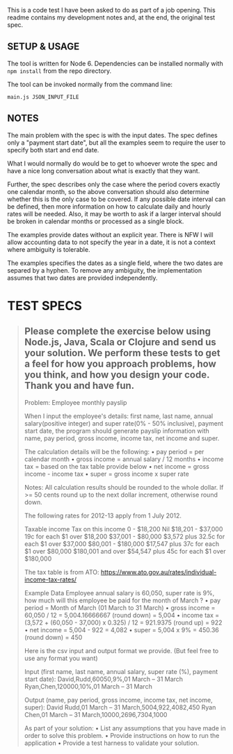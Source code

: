 This is a code test I have been asked to do as part of a job opening.
This readme contains my development notes and, at the end, the original test spec.


SETUP & USAGE
---------------

The tool is written for Node 6.
Dependencies can be installed normally with `npm install` from the repo directory.

The tool can be invoked normally from the command line:
```
main.js JSON_INPUT_FILE
```



NOTES
-----

The main problem with the spec is with the input dates.
The spec defines only a "payment start date", but all the examples seem to require the user to specify both start and end date.

What I would normally do would be to get to whoever wrote the spec and have a nice long conversation about what is exactly that they want.

Further, the spec describes only the case where the period covers exactly one calendar month, so the above conversation should also
determine whether this is the only case to be covered.
If any possible date interval can be defined, then more information on how to calculate daily and hourly rates will be needed.
Also, it may be worth to ask if a larger interval should be broken in calendar months or processed as a single block.

The examples provide dates without an explicit year.
There is NFW I will allow accounting data to not specify the year in a date, it is not a context where ambiguity is tolerable.

The examples specifies the dates as a single field, where the two dates are separed by a hyphen.
To remove any ambiguity, the implementation assumes that two dates are provided independently.



TEST SPECS
==========


> Please complete the exercise below using Node.js, Java, Scala or Clojure and send us your solution.
> We perform these tests to get a feel for how you approach problems, how you think, and how you design your code.
> Thank you and have fun.
> ----------------------------------------------------------------------------------
> 
> Problem: Employee monthly payslip
> 
> When I input the employee's details: first name, last name, annual salary(positive integer) and super rate(0% - 50% inclusive), payment start date, the program should generate payslip information with name, pay period,  gross income, income tax, net income and super.
> 
> The calculation details will be the following:
> •       pay period = per calendar month
> •       gross income = annual salary / 12 months
> •       income tax = based on the tax table provide below
> •       net income = gross income - income tax
> •       super = gross income x super rate
> 
> Notes: All calculation results should be rounded to the whole dollar. If >= 50 cents round up to the next dollar increment, otherwise round down.
> 
> 
> The following rates for 2012-13 apply from 1 July 2012.
> 
> Taxable income   Tax on this income
> 0 - $18,200     Nil
> $18,201 - $37,000       19c for each $1 over $18,200
> $37,001 - $80,000       $3,572 plus 32.5c for each $1 over $37,000
> $80,001 - $180,000      $17,547 plus 37c for each $1 over $80,000
> $180,001 and over       $54,547 plus 45c for each $1 over $180,000
> 
> The tax table is from ATO:  https://www.ato.gov.au/rates/individual-income-tax-rates/
> 
> 
> Example Data
> Employee annual salary is 60,050, super rate is 9%, how much will this employee be paid for the month of March ?
> •       pay period = Month of March (01 March to 31 March)
> •       gross income = 60,050 / 12 = 5,004.16666667 (round down) = 5,004
> •       income tax = (3,572 + (60,050 - 37,000) x 0.325) / 12  = 921.9375 (round up) = 922
> •       net income = 5,004 - 922 = 4,082
> •       super = 5,004 x 9% = 450.36 (round down) = 450
> 
> Here is the csv input and output format we provide. (But feel free to use any format you want)
> 
> Input (first name, last name, annual salary, super rate (%), payment start date):
> David,Rudd,60050,9%,01 March – 31 March
> Ryan,Chen,120000,10%,01 March – 31 March
> 
> Output (name, pay period, gross income, income tax, net income, super):
> David Rudd,01 March – 31 March,5004,922,4082,450
> Ryan Chen,01 March – 31 March,10000,2696,7304,1000
> 
> As part of your solution:
> •       List any assumptions that you have made in order to solve this problem.
> •       Provide instructions on how to run the application
> •       Provide a test harness to validate your solution.

